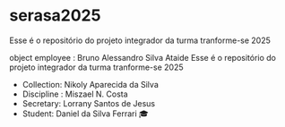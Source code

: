 # serasa2025
Esse é o repositório do projeto integrador da turma tranforme-se 2025 


object employee : Bruno Alessandro Silva Ataide 
Esse é o repositório do projeto integrador da turma tranforme-se 2025


- Collection: Nikoly Aparecida da Silva
- Discipline : Miszael N. Costa
 - Secretary: Lorrany Santos de Jesus 
- Student: Daniel da Silva Ferrari 🎓

